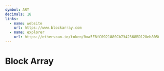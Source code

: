 ```yaml
---
symbol: ARY
decimals: 18
links:
  - name: website
    url: https://www.blockarray.com
  - name: explorer
    url: https://etherscan.io/token/0xa5F8fC0921880Cb7342368BD128eb8050442B1a1
---
```


# Block Array
